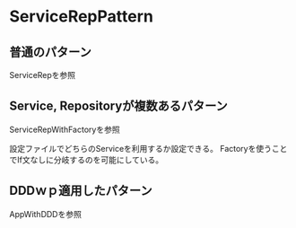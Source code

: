 # ServiceRepPattern

## 普通のパターン
ServiceRepを参照

## Service, Repositoryが複数あるパターン
ServiceRepWithFactoryを参照

設定ファイルでどちらのServiceを利用するか設定できる。
Factoryを使うことでIf文なしに分岐するのを可能にしている。

## DDDｗｐ適用したパターン
AppWithDDDを参照
